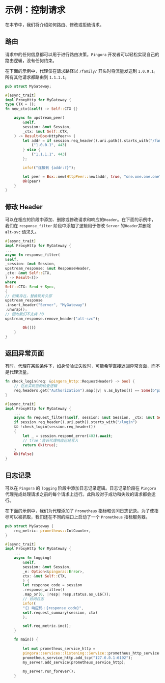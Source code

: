 # 示例：控制请求

在本节中，我们将介绍如何路由、修改或拒绝请求。

## 路由
请求中的任何信息都可以用于进行路由决策。`Pingora` 开发者可以轻松实现自己的路由逻辑，没有任何约束。

在下面的示例中，代理仅在请求路径以 `/family/` 开头时将流量发送到 `1.0.0.1`。所有其他请求都路由到 `1.1.1.1`。

```Rust
pub struct MyGateway;

#[async_trait]
impl ProxyHttp for MyGateway {
type CTX = ();
fn new_ctx(&self) -> Self::CTX {}

    async fn upstream_peer(
        &self,
        session: &mut Session,
        _ctx: &mut Self::CTX,
    ) -> Result<Box<HttpPeer>> {
        let addr = if session.req_header().uri.path().starts_with("/family/") {
            ("1.0.0.1", 443)
        } else {
            ("1.1.1.1", 443)
        };

        info!("连接到 {addr:?}");

        let peer = Box::new(HttpPeer::new(addr, true, "one.one.one.one".to_string()));
        Ok(peer)
    }
}
```


## 修改 Header

可以在相应的阶段中添加、删除或修改请求和响应的`Header`。在下面的示例中，我们在 `response_filter` 阶段中添加了逻辑用于修改 `Server`  的`Header`并删除 `alt-svc` 请求头。

```Rust
#[async_trait]
impl ProxyHttp for MyGateway {
...
async fn response_filter(
&self,
_session: &mut Session,
upstream_response: &mut ResponseHeader,
_ctx: &mut Self::CTX,
) -> Result<()>
where
Self::CTX: Send + Sync,
{
// 如果存在，替换现有头部
upstream_response
.insert_header("Server", "MyGateway")
.unwrap();
// 因为我们不支持 h3
upstream_response.remove_header("alt-svc");

        Ok(())
    }
}
```

## 返回异常页面

有时，代理在某些条件下，如身份验证失败时，可能希望直接返回异常页面，而不是代理流量。

```Rust
fn check_login(req: &pingora_http::RequestHeader) -> bool {
    // 在此实现您的检查逻辑
    req.headers.get("Authorization").map(|v| v.as_bytes()) == Some(b"password")
}

#[async_trait]
impl ProxyHttp for MyGateway {
    ...
    async fn request_filter(&self, session: &mut Session, _ctx: &mut Self::CTX) -> Result<bool> {
    if session.req_header().uri.path().starts_with("/login")
    && !check_login(session.req_header())
    {
        let _ = session.respond_error(403).await;
        // true：告诉代理响应已经写入
        return Ok(true);
    }
    Ok(false)
}
```
## 日志记录

可以在 `Pingora` 的 `logging` 阶段中添加日志记录逻辑。日志记录阶段在 `Pingora` 代理完成处理请求之前的每个请求上运行。此阶段对于成功和失败的请求都会运行。

在下面的示例中，我们为代理添加了 `Prometheus` 指标和访问日志记录。为了使指标可以被抓取，我们还在不同的端口上启动了一个 `Prometheus` 指标服务器。


```Rust
pub struct MyGateway {
    req_metric: prometheus::IntCounter,
}

#[async_trait]
impl ProxyHttp for MyGateway {
    ...
    async fn logging(
        &self,
        session: &mut Session,
        _e: Option<&pingora::Error>,
        ctx: &mut Self::CTX,
        ) {
        let response_code = session
        .response_written()
        .map_or(0, |resp| resp.status.as_u16());
        // 访问日志
        info!(
        "{} 响应码：{response_code}",
        self.request_summary(session, ctx)
        );

        self.req_metric.inc();
    }

    fn main() {
        ...
        let mut prometheus_service_http =
        pingora::services::listening::Service::prometheus_http_service();
        prometheus_service_http.add_tcp("127.0.0.1:6192");
        my_server.add_service(prometheus_service_http);
    
        my_server.run_forever();
    }
```
